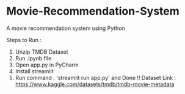# Movie-Recommendation-System
A movie recommendation system using Python

Steps to Run :

1) Unzip TMDB Dataset
2) Run .ipynb file
3) Open app.py in PyCharm
4) Install streamlit
5) Run command : 'streamlit run app.py'
and Done !!
Dataset Link : https://www.kaggle.com/datasets/tmdb/tmdb-movie-metadata
